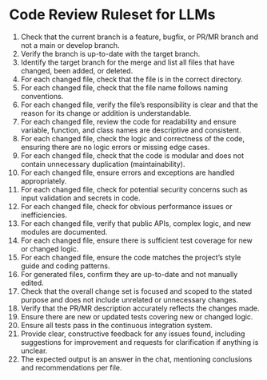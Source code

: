 # Code Review Ruleset for LLMs

1. Check that the current branch is a feature, bugfix, or PR/MR branch and not a main or develop branch.
2. Verify the branch is up-to-date with the target branch.
3. Identify the target branch for the merge and list all files that have changed, been added, or deleted.
4. For each changed file, check that the file is in the correct directory.
5. For each changed file, check that the file name follows naming conventions.
6. For each changed file, verify the file’s responsibility is clear and that the reason for its change or addition is understandable.
7. For each changed file, review the code for readability and ensure variable, function, and class names are descriptive and consistent.
8. For each changed file, check the logic and correctness of the code, ensuring there are no logic errors or missing edge cases.
9. For each changed file, check that the code is modular and does not contain unnecessary duplication (maintainability).
10. For each changed file, ensure errors and exceptions are handled appropriately.
11. For each changed file, check for potential security concerns such as input validation and secrets in code.
12. For each changed file, check for obvious performance issues or inefficiencies.
13. For each changed file, verify that public APIs, complex logic, and new modules are documented.
14. For each changed file, ensure there is sufficient test coverage for new or changed logic.
15. For each changed file, ensure the code matches the project’s style guide and coding patterns.
16. For generated files, confirm they are up-to-date and not manually edited.
17. Check that the overall change set is focused and scoped to the stated purpose and does not include unrelated or unnecessary changes.
18. Verify that the PR/MR description accurately reflects the changes made.
19. Ensure there are new or updated tests covering new or changed logic.
20. Ensure all tests pass in the continuous integration system.
21. Provide clear, constructive feedback for any issues found, including suggestions for improvement and requests for clarification if anything is unclear.
22. The expected output is an answer in the chat, mentioning conclusions and recommendations per file.